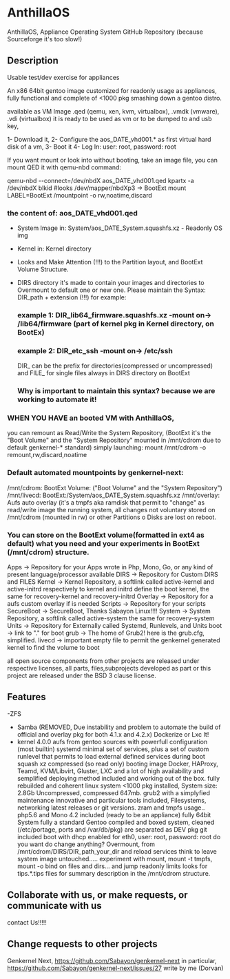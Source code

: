 # AnthillaOS

AnthillaOS, Appliance Operating System 
GitHub Repository (because Sourceforge it's too slow!)


## Description

Usable test/dev exercise for appliances

An x86 64bit gentoo image customized for readonly usage as appliances, fully functional and complete of <1000 pkg smashing down a gentoo distro.

available as VM Image .qed (qemu, xen, kvm, virtualbox), .vmdk (vmware), .vdi (virtualbox) it is ready to be used as vm or to be dumped to and usb key,

1- Download it, 
2- Configure the aos_DATE_vhd001.* as first virtual hard disk of a vm,
3- Boot it
4- Log In: user: root, password: root

If you want mount or look into without booting, take an image file,
you can mount QED it with qemu-nbd command:

qemu-nbd --connect=/dev/nbdX aos_DATE_vhd001.qed
kpartx -a /dev/nbdX
blkid #looks /dev/mapper/nbdXp3 -> BootExt
mount LABEL=BootExt /mountpoint -o rw,noatime,discard

### the content of: aos_DATE_vhd001.qed

- System Image in: System/aos_DATE_System.squashfs.xz - Readonly OS img
- Kernel in: Kernel directory
- Looks and Make Attention (!!!) to the Partition layout, and BootExt Volume Structure.
- DIRS directory it's made to contain your images and directories to Overmount to default one or new one.
  Please maintain the Syntax: DIR_path + extension (!!!) for example:
  ### example 1: DIR_lib64_firmware.squashfs.xz -mount on-> /lib64/firmware (part of kernel pkg in Kernel directory, on BootEx)
  ### example 2: DIR_etc_ssh -mount on-> /etc/ssh

  DIR_ can be the prefix for directories(compressed or uncompressed) and FILE_ for single files always in DIRS directory on BootExt

  ### Why is important to maintain this syntax? because we are working to automate it!


### WHEN YOU HAVE an booted VM with AnthillaOS,
you can remount as Read/Write the System Repository, 
(BootExt it's the "Boot Volume" and the "System Repository" mounted in /mnt/cdrom due to default genkernel-* standard)
simply launching: mount /mnt/cdrom -o remount,rw,discard,noatime

### Default automated mountpoints by genkernel-next:
/mnt/cdrom: BootExt Volume: ("Boot Volume" and the "System Repository")
/mnt/livecd: BootExt:/System/aos_DATE_System.squashfs.xz
/mnt/overlay: Aufs auto overlay (it's a tmpfs aka ramdisk that permit to "change" as read/write image the running system, all changes not voluntary stored on /mnt/cdrom (mounted in rw) or other Partitions o Disks are lost on reboot.

### You can store on the BootExt volume(formatted in ext4 as default) what you need and your experiments in BootExt (/mnt/cdrom) structure.

Apps -> Repository for your Apps wrote in Php, Mono, Go, or any kind of present language/processor available 
DIRS -> Repository for Custom DIRS and FILES
Kernel -> Kernel Repository, a softlink called active-kernel and active-initrd respectively to kernel and initrd define the boot kernel, the same for recovery-kernel and recovery-initrd
Overlay -> Repository for a aufs custom overlay if is needed
Scripts -> Repository for your scripts
SecureBoot -> SecureBoot, Thanks Sabayon Linux!!!!
System -> System Repository, a softlink called active-system the same for recovery-system
Units -> Repository for Externally called Systemd, Runlevels, and Units
boot -> link to "." for boot
grub -> The home of Grub2! here is the grub.cfg, simplified.
livecd -> important empty file to permit the genkernel generated kernel to find the volume to boot

all open source components from other projects are released under respective licenses, all parts, files,subprojects developed as part or this project are released under the BSD 3 clause license.


## Features

  -ZFS
  - Samba (REMOVED, Due instability and problem to automate the build of official and overlay pkg for both 4.1.x and 4.2.x) Dockerize or Lxc It!
  - kernel 4.0.0 aufs from gentoo sources with powerfull configuration (most builtin)
    systemd minimal set of services, plus a set of custom runlevel that permits to load external defined services during boot
    squash xz compressed (so read only) booting image
    Docker, HAProxy, Teamd, KVM/Libvirt, Gluster, LXC and a lot of high availability and semplified deploying method included and working out of the box.
    fully rebuilded and coherent linux system
    <1000 pkg installed, System size: 2.8Gb Uncompressed, compressed 647mb.
    grub2 with a simplyfied maintenance
    innovative and particular tools included, Filesystems, networking
    latest releases or git versions.
    zram and tmpfs usage..
    php5.6 and Mono 4.2 included (ready to be an appliance)
    fully 64bit System
    fully a standard Gentoo compiled and boxed system, cleaned (/etc/portage, ports and /var/db/pkg) are separated as DEV pkg
    git included
    boot with dhcp enabled for eth0, user: root, password: root
    do you want do change anything? Overmount, from /mnt/cdrom/DIRS/DIR_path_your_dir and reload services
    think to leave system image untouched..... experiment with mount, mount -t tmpfs, mount -o bind on files and dirs... and jump readonly limits
    looks for tips.*.tips files for summary description in the /mnt/cdrom structure.

## Collaborate with us, or make requests, or communicate with us 

contact Us!!!!! 

## Change requests to other projects

Genkernel Next, https://github.com/Sabayon/genkernel-next
in particular, https://github.com/Sabayon/genkernel-next/issues/27 write by me (Dorvan)
